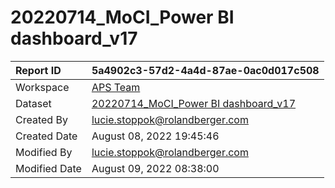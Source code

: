 



# 20220714_MoCI_Power BI dashboard_v17

|Report ID|5a4902c3-57d2-4a4d-87ae-0ac0d017c508|
| :--- | :--- |
|Workspace|[APS Team](../Workspaces/APS-Team.md)|
|Dataset|[20220714_MoCI_Power BI dashboard_v17](../Datasets/20220714_MoCI_Power-BI-dashboard_v17.md)|
|Created By|lucie.stoppok@rolandberger.com|
|Created Date|August 08, 2022 19:45:46|
|Modified By|lucie.stoppok@rolandberger.com|
|Modified Date|August 09, 2022 08:38:00|

